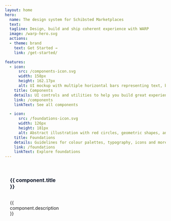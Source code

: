 ```yaml
---
layout: home
hero:
  name: The design system for Schibsted Marketplaces
  text:
  tagline: Design, build and ship coherent experience with WARP
  image: /warp-hero.svg
  actions:
  - theme: brand
    text: Get Started →
    link: /get-started/

features:
  - icon: 
      src: /components-icon.svg
      width: 158px
      height: 162.17px
      alt: UI mockup with multiple horizontal bars representing text, buttons and icons, alongside small colored squares and circular icons at the bottom with one indicating a checkmark and another showing a double-arrow icon.
    title: Components
    details: UI controls and utilities to help you build great experiences
    link: /components
    linkText: See all components 

  - icon: 
      src: /foundations-icon.svg
      width: 126px
      height: 181px
      alt: Abstract illustration with red circles, geometric shapes, and stylized figures.
    title: Foundations
    details: Guidelines for colour palettes, typography, icons and more.
    link: /foundations
    linkText: Explore foundations
---
```


<script setup>
const baseUrl = import.meta.env.BASE_URL

const componentData = [
  {
    title: 'CSS classes',
    href: `${baseUrl}foundations/styling/web/unocss`,
    image: {src: 'css-classes-card.svg', alt: 'A paper with two curly braces.'},
    description: 'Two liner explaining the contents of this card'
  },
  {
    title: 'Icons',
    href: `${baseUrl}components/icons/`,
    image: {src: 'icons-card.svg', alt: 'Three talk bubbles that are smiling and have closed eyes'},
    description: 'Two liner explaining the contents of this card'
  },
  {
    title: 'Colors',
    href: `${baseUrl}foundations/styling/web/background-color#quick-reference`,
    image: {src: 'colors-card.svg', alt: 'Two abstract shapes in grey and black colors, one bigger than the other'},
    description: 'Two liner explaining the contents of this card'
  },
  {
    title: 'Tokens',
    href: `${baseUrl}foundations/styling/web/text-color#quick-reference`,
    image: {src: 'tokens-card.svg', alt: 'Two abstract shapes in grey and black colors, one bigger than the other'},
    description: 'Two liner explaining the contents of this card'
  },
]

</script>

<cards class="card-container">
  <card v-for="component in componentData" :key="component.title" class="card-item">
    <h3 class="card-title">
      <a :href="component.href" class="card-link">{{ component.title }}</a>
    </h3>
    <img class="card-image" :src="component.image.src" :alt="component.image.alt"/>
    <p class="card-description">{{ component.description }}</p>
  </card>
</cards>

<style scoped>
.card-container {
  margin-top: 40px;
  display: grid;
  grid-template-columns: 1fr;
  gap: 20px;
}

@media (min-width: 640px) {
  .card-container {
    grid-template-columns: repeat(4, 1fr);
  }
}

.card-item {
  display: flex;
  flex-direction: column;
}

.card-title {
  font-size: 16px;
  margin-top: 16px;
  margin-left: 16px;
  margin-right: 16px;
  position: static;
}

.card-link {
  --vp-c-brand: #131B2D;
  color: var(--vp-c-brand);
  text-decoration: none;
  font-weight: bold;
  display: block;
  position: relative;
}

.card-link::before {
  content: "";
  position: absolute;
  top: 0;
  right: 0;
  bottom: 0;
  left: 0;
}

.card-link:focus {
  outline: none;
}

.card-image {
  order: -1;
}

.card-description {
  margin: 16px;
  font-size: 14px;
}

</style>
